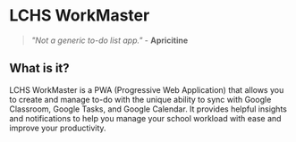 # LCHS WorkMaster
> *"Not a generic to-do list app."* - **Apricitine**

## What is it?
LCHS WorkMaster is a PWA (Progressive Web Application) that allows you to create and manage to-do with the unique ability to sync with Google Classroom, Google Tasks, and Google Calendar. It provides helpful insights and notifications to help you manage your school workload with ease and improve your productivity. 